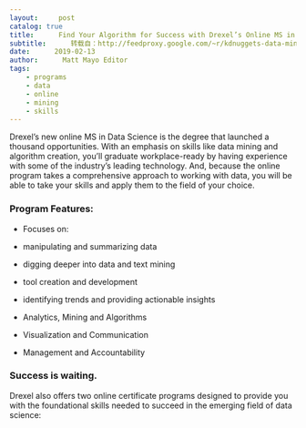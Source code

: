 ```yaml
---
layout:     post
catalog: true
title:      Find Your Algorithm for Success with Drexel’s Online MS in Data Science
subtitle:      转载自：http://feedproxy.google.com/~r/kdnuggets-data-mining-analytics/~3/ERBHNfKecoA/drexel-find-algorithm-success-online-ms-data-science.html
date:      2019-02-13
author:      Matt Mayo Editor
tags:
    - programs
    - data
    - online
    - mining
    - skills
---
```


Drexel’s new online MS in Data Science is the degree that launched a thousand opportunities. With an emphasis on skills like data mining and algorithm creation, you’ll graduate workplace-ready by having experience with some of the industry’s leading technology. And, because the online program takes a comprehensive approach to working with data, you will be able to take your skills and apply them to the field of your choice.

### Program Features:

- Focuses on:


- manipulating and summarizing data

- digging deeper into data and text mining

- tool creation and development

- identifying trends and providing actionable insights


- Analytics, Mining and Algorithms

- Visualization and Communication

- Management and Accountability


### Success is waiting.

Drexel also offers two online certificate programs designed to provide you with the foundational skills needed to succeed in the emerging field of data science: 
 
